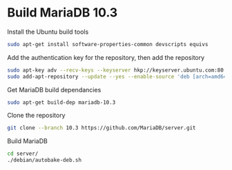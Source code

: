 # Build MariaDB 10.3

Install the Ubuntu build tools
```sh
sudo apt-get install software-properties-common devscripts equivs
```

Add the authentication key for the repository, then add the repository
```sh
sudo apt-key adv --recv-keys --keyserver hkp://keyserver.ubuntu.com:80 0xF1656F24C74CD1D8
sudo add-apt-repository --update --yes --enable-source 'deb [arch=amd64] http://nyc2.mirrors.digitalocean.com/mariadb/repo/10.3/ubuntu '$(lsb_release -sc)' main'
```

Get MariaDB build dependancies
```sh
sudo apt-get build-dep mariadb-10.3
```

Clone the repository
```sh
git clone --branch 10.3 https://github.com/MariaDB/server.git
```

Build MariaDB
```sh
cd server/
./debian/autobake-deb.sh
```
